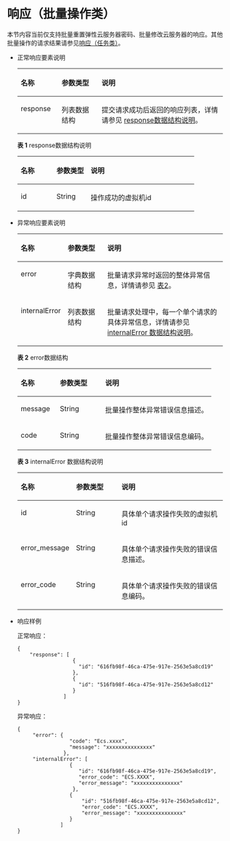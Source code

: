 # 响应（批量操作类）<a name="ZH-CN_TOPIC_0142195139"></a>

本节内容当前仅支持批量重置弹性云服务器密码、批量修改云服务器的响应。其他批量操作的请求结果请参见[响应（任务类）](响应（任务类）.md)。

-   正常响应要素说明

    <a name="table757167711151"></a>
    <table><thead align="left"><tr id="row5251903911151"><th class="cellrowborder" valign="top" width="19.86%" id="mcps1.1.4.1.1"><p id="p2618376611151"><a name="p2618376611151"></a><a name="p2618376611151"></a>名称</p>
    </th>
    <th class="cellrowborder" valign="top" width="19.48%" id="mcps1.1.4.1.2"><p id="p4051029311151"><a name="p4051029311151"></a><a name="p4051029311151"></a>参数类型</p>
    </th>
    <th class="cellrowborder" valign="top" width="60.660000000000004%" id="mcps1.1.4.1.3"><p id="p6010832511151"><a name="p6010832511151"></a><a name="p6010832511151"></a>说明</p>
    </th>
    </tr>
    </thead>
    <tbody><tr id="row3693617411151"><td class="cellrowborder" valign="top" width="19.86%" headers="mcps1.1.4.1.1 "><p id="p20542115442814"><a name="p20542115442814"></a><a name="p20542115442814"></a>response</p>
    </td>
    <td class="cellrowborder" valign="top" width="19.48%" headers="mcps1.1.4.1.2 "><p id="p813044011151"><a name="p813044011151"></a><a name="p813044011151"></a>列表数据结构</p>
    </td>
    <td class="cellrowborder" valign="top" width="60.660000000000004%" headers="mcps1.1.4.1.3 "><p id="p5458589811151"><a name="p5458589811151"></a><a name="p5458589811151"></a>提交请求成功后返回的响应列表，详情请参见 <a href="#table849372311389">response数据结构说明</a>。</p>
    </td>
    </tr>
    </tbody>
    </table>

    **表 1**  response数据结构说明

    <a name="table849372311389"></a>
    <table><thead align="left"><tr id="row149352343810"><th class="cellrowborder" valign="top" width="20.169999999999998%" id="mcps1.2.4.1.1"><p id="p750932333817"><a name="p750932333817"></a><a name="p750932333817"></a>名称</p>
    </th>
    <th class="cellrowborder" valign="top" width="19.36%" id="mcps1.2.4.1.2"><p id="p155091823113810"><a name="p155091823113810"></a><a name="p155091823113810"></a>参数类型</p>
    </th>
    <th class="cellrowborder" valign="top" width="60.47%" id="mcps1.2.4.1.3"><p id="p65095237388"><a name="p65095237388"></a><a name="p65095237388"></a>说明</p>
    </th>
    </tr>
    </thead>
    <tbody><tr id="row650932316389"><td class="cellrowborder" valign="top" width="20.169999999999998%" headers="mcps1.2.4.1.1 "><p id="p4509182353818"><a name="p4509182353818"></a><a name="p4509182353818"></a>id</p>
    </td>
    <td class="cellrowborder" valign="top" width="19.36%" headers="mcps1.2.4.1.2 "><p id="p7509723193816"><a name="p7509723193816"></a><a name="p7509723193816"></a>String</p>
    </td>
    <td class="cellrowborder" valign="top" width="60.47%" headers="mcps1.2.4.1.3 "><p id="p12509823153812"><a name="p12509823153812"></a><a name="p12509823153812"></a>操作成功的虚拟机id</p>
    </td>
    </tr>
    </tbody>
    </table>


-   异常响应要素说明

    <a name="table6467239411151"></a>
    <table><thead align="left"><tr id="row2581079811151"><th class="cellrowborder" valign="top" width="19.93%" id="mcps1.1.4.1.1"><p id="p1029990211151"><a name="p1029990211151"></a><a name="p1029990211151"></a>名称</p>
    </th>
    <th class="cellrowborder" valign="top" width="20.09%" id="mcps1.1.4.1.2"><p id="p2898571411151"><a name="p2898571411151"></a><a name="p2898571411151"></a>参数类型</p>
    </th>
    <th class="cellrowborder" valign="top" width="59.98%" id="mcps1.1.4.1.3"><p id="p6614149111151"><a name="p6614149111151"></a><a name="p6614149111151"></a>说明</p>
    </th>
    </tr>
    </thead>
    <tbody><tr id="row5586052011151"><td class="cellrowborder" valign="top" width="19.93%" headers="mcps1.1.4.1.1 "><p id="p146911628184218"><a name="p146911628184218"></a><a name="p146911628184218"></a>error</p>
    </td>
    <td class="cellrowborder" valign="top" width="20.09%" headers="mcps1.1.4.1.2 "><p id="p1936686411151"><a name="p1936686411151"></a><a name="p1936686411151"></a>字典数据结构</p>
    </td>
    <td class="cellrowborder" valign="top" width="59.98%" headers="mcps1.1.4.1.3 "><p id="p2558244011151"><a name="p2558244011151"></a><a name="p2558244011151"></a>批量请求异常时返回的整体异常信息，详情请参见 <a href="#table6409189311151">表2</a>。</p>
    </td>
    </tr>
    <tr id="row133513134412"><td class="cellrowborder" valign="top" width="19.93%" headers="mcps1.1.4.1.1 "><p id="p11335231184414"><a name="p11335231184414"></a><a name="p11335231184414"></a>internalError</p>
    </td>
    <td class="cellrowborder" valign="top" width="20.09%" headers="mcps1.1.4.1.2 "><p id="p173351331164413"><a name="p173351331164413"></a><a name="p173351331164413"></a>列表数据结构</p>
    </td>
    <td class="cellrowborder" valign="top" width="59.98%" headers="mcps1.1.4.1.3 "><p id="p7335123118446"><a name="p7335123118446"></a><a name="p7335123118446"></a>批量请求处理中，每一个单个请求的具体异常信息，详情请参见 <a href="#table1540134517514">internalError 数据结构说明</a>。</p>
    </td>
    </tr>
    </tbody>
    </table>

    **表 2**  error数据结构

    <a name="table6409189311151"></a>
    <table><thead align="left"><tr id="row2324327311151"><th class="cellrowborder" valign="top" width="20.169999999999998%" id="mcps1.2.4.1.1"><p id="p365693111151"><a name="p365693111151"></a><a name="p365693111151"></a>名称</p>
    </th>
    <th class="cellrowborder" valign="top" width="23.369999999999997%" id="mcps1.2.4.1.2"><p id="p2777597711151"><a name="p2777597711151"></a><a name="p2777597711151"></a>参数类型</p>
    </th>
    <th class="cellrowborder" valign="top" width="56.46%" id="mcps1.2.4.1.3"><p id="p3526170111151"><a name="p3526170111151"></a><a name="p3526170111151"></a>说明</p>
    </th>
    </tr>
    </thead>
    <tbody><tr id="row3762550011151"><td class="cellrowborder" valign="top" width="20.169999999999998%" headers="mcps1.2.4.1.1 "><p id="p2776668011151"><a name="p2776668011151"></a><a name="p2776668011151"></a>message</p>
    </td>
    <td class="cellrowborder" valign="top" width="23.369999999999997%" headers="mcps1.2.4.1.2 "><p id="p3450864111151"><a name="p3450864111151"></a><a name="p3450864111151"></a>String</p>
    </td>
    <td class="cellrowborder" valign="top" width="56.46%" headers="mcps1.2.4.1.3 "><p id="p4373654211151"><a name="p4373654211151"></a><a name="p4373654211151"></a>批量操作整体异常错误信息描述。</p>
    </td>
    </tr>
    <tr id="row5808456411151"><td class="cellrowborder" valign="top" width="20.169999999999998%" headers="mcps1.2.4.1.1 "><p id="p722924311151"><a name="p722924311151"></a><a name="p722924311151"></a>code</p>
    </td>
    <td class="cellrowborder" valign="top" width="23.369999999999997%" headers="mcps1.2.4.1.2 "><p id="p4869780211151"><a name="p4869780211151"></a><a name="p4869780211151"></a>String</p>
    </td>
    <td class="cellrowborder" valign="top" width="56.46%" headers="mcps1.2.4.1.3 "><p id="p5220791411151"><a name="p5220791411151"></a><a name="p5220791411151"></a>批量操作整体异常错误信息编码。</p>
    </td>
    </tr>
    </tbody>
    </table>

    **表 3**  internalError 数据结构说明

    <a name="table1540134517514"></a>
    <table><thead align="left"><tr id="row164084513512"><th class="cellrowborder" valign="top" width="20.169999999999998%" id="mcps1.2.4.1.1"><p id="p440104565114"><a name="p440104565114"></a><a name="p440104565114"></a>名称</p>
    </th>
    <th class="cellrowborder" valign="top" width="23.369999999999997%" id="mcps1.2.4.1.2"><p id="p440104513519"><a name="p440104513519"></a><a name="p440104513519"></a>参数类型</p>
    </th>
    <th class="cellrowborder" valign="top" width="56.46%" id="mcps1.2.4.1.3"><p id="p35584555110"><a name="p35584555110"></a><a name="p35584555110"></a>说明</p>
    </th>
    </tr>
    </thead>
    <tbody><tr id="row432344514579"><td class="cellrowborder" valign="top" width="20.169999999999998%" headers="mcps1.2.4.1.1 "><p id="p6323194545719"><a name="p6323194545719"></a><a name="p6323194545719"></a>id</p>
    </td>
    <td class="cellrowborder" valign="top" width="23.369999999999997%" headers="mcps1.2.4.1.2 "><p id="p932314459576"><a name="p932314459576"></a><a name="p932314459576"></a>String</p>
    </td>
    <td class="cellrowborder" valign="top" width="56.46%" headers="mcps1.2.4.1.3 "><p id="p63238459570"><a name="p63238459570"></a><a name="p63238459570"></a>具体单个请求操作失败的虚拟机id</p>
    </td>
    </tr>
    <tr id="row1455154516515"><td class="cellrowborder" valign="top" width="20.169999999999998%" headers="mcps1.2.4.1.1 "><p id="p25544513512"><a name="p25544513512"></a><a name="p25544513512"></a>error_message</p>
    </td>
    <td class="cellrowborder" valign="top" width="23.369999999999997%" headers="mcps1.2.4.1.2 "><p id="p10559459511"><a name="p10559459511"></a><a name="p10559459511"></a>String</p>
    </td>
    <td class="cellrowborder" valign="top" width="56.46%" headers="mcps1.2.4.1.3 "><p id="p955174512511"><a name="p955174512511"></a><a name="p955174512511"></a>具体单个请求操作失败的错误信息描述。</p>
    </td>
    </tr>
    <tr id="row165514450511"><td class="cellrowborder" valign="top" width="20.169999999999998%" headers="mcps1.2.4.1.1 "><p id="p491643915115"><a name="p491643915115"></a><a name="p491643915115"></a>error_code</p>
    </td>
    <td class="cellrowborder" valign="top" width="23.369999999999997%" headers="mcps1.2.4.1.2 "><p id="p165574575119"><a name="p165574575119"></a><a name="p165574575119"></a>String</p>
    </td>
    <td class="cellrowborder" valign="top" width="56.46%" headers="mcps1.2.4.1.3 "><p id="p15551545135117"><a name="p15551545135117"></a><a name="p15551545135117"></a>具体单个请求操作失败的错误信息编码。</p>
    </td>
    </tr>
    </tbody>
    </table>


-   响应样例

    正常响应：

    ```
    { 
        "response": [
                      {
                        "id": "616fb98f-46ca-475e-917e-2563e5a8cd19"   
                      },
                      {
                        "id": "516fb98f-46ca-475e-917e-2563e5a8cd12"   
                      }
                   ]
    } 
    ```

    异常响应：

    ```
    {
         "error": {
                     "code": "Ecs.xxxx",
                     "message": "xxxxxxxxxxxxxxx" 
                   },
         "internalError": [
                     {
                        "id": "616fb98f-46ca-475e-917e-2563e5a8cd19",
                        "error_code": "ECS.XXXX",
                        "error_message": "xxxxxxxxxxxxxxx" 
                      },
                     {
                         "id": "516fb98f-46ca-475e-917e-2563e5a8cd12",
                         "error_code": "ECS.XXXX",
                         "error_message": "xxxxxxxxxxxxxxx" 
                     }
                  ]
    }
    ```


